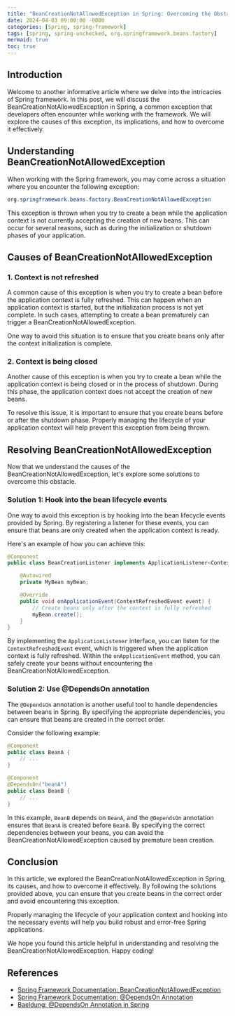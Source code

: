 ```yaml
---
title: "BeanCreationNotAllowedException in Spring: Overcoming the Obstacle"
date: 2024-04-03 09:00:00 -0000
categories: [Spring, spring-framework]
tags: [spring, spring-unchecked, org.springframework.beans.factory]
mermaid: true
toc: true
---
```



## Introduction

Welcome to another informative article where we delve into the intricacies of Spring framework. In this post, we will discuss the BeanCreationNotAllowedException in Spring, a common exception that developers often encounter while working with the framework. We will explore the causes of this exception, its implications, and how to overcome it effectively.

## Understanding BeanCreationNotAllowedException

When working with the Spring framework, you may come across a situation where you encounter the following exception:

```java
org.springframework.beans.factory.BeanCreationNotAllowedException
```

This exception is thrown when you try to create a bean while the application context is not currently accepting the creation of new beans. This can occur for several reasons, such as during the initialization or shutdown phases of your application.

## Causes of BeanCreationNotAllowedException

### 1. Context is not refreshed

A common cause of this exception is when you try to create a bean before the application context is fully refreshed. This can happen when an application context is started, but the initialization process is not yet complete. In such cases, attempting to create a bean prematurely can trigger a BeanCreationNotAllowedException.

One way to avoid this situation is to ensure that you create beans only after the context initialization is complete.

### 2. Context is being closed

Another cause of this exception is when you try to create a bean while the application context is being closed or in the process of shutdown. During this phase, the application context does not accept the creation of new beans.

To resolve this issue, it is important to ensure that you create beans before or after the shutdown phase. Properly managing the lifecycle of your application context will help prevent this exception from being thrown.

## Resolving BeanCreationNotAllowedException

Now that we understand the causes of the BeanCreationNotAllowedException, let's explore some solutions to overcome this obstacle.

### Solution 1: Hook into the bean lifecycle events

One way to avoid this exception is by hooking into the bean lifecycle events provided by Spring. By registering a listener for these events, you can ensure that beans are only created when the application context is ready.

Here's an example of how you can achieve this:

```java
@Component
public class BeanCreationListener implements ApplicationListener<ContextRefreshedEvent> {

    @Autowired
    private MyBean myBean;

    @Override
    public void onApplicationEvent(ContextRefreshedEvent event) {
        // Create beans only after the context is fully refreshed
        myBean.create();
    }
}
```

By implementing the `ApplicationListener` interface, you can listen for the `ContextRefreshedEvent` event, which is triggered when the application context is fully refreshed. Within the `onApplicationEvent` method, you can safely create your beans without encountering the BeanCreationNotAllowedException.

### Solution 2: Use @DependsOn annotation

The `@DependsOn` annotation is another useful tool to handle dependencies between beans in Spring. By specifying the appropriate dependencies, you can ensure that beans are created in the correct order.

Consider the following example:

```java
@Component
public class BeanA {
    // ...
}

@Component
@DependsOn("beanA")
public class BeanB {
    // ...
}
```

In this example, `BeanB` depends on `BeanA`, and the `@DependsOn` annotation ensures that `BeanA` is created before `BeanB`. By specifying the correct dependencies between your beans, you can avoid the BeanCreationNotAllowedException caused by premature bean creation.

## Conclusion

In this article, we explored the BeanCreationNotAllowedException in Spring, its causes, and how to overcome it effectively. By following the solutions provided above, you can ensure that you create beans in the correct order and avoid encountering this exception.

Properly managing the lifecycle of your application context and hooking into the necessary events will help you build robust and error-free Spring applications.

We hope you found this article helpful in understanding and resolving the BeanCreationNotAllowedException. Happy coding!

## References
- [Spring Framework Documentation: BeanCreationNotAllowedException](https://docs.spring.io/spring-framework/docs/current/javadoc-api/org/springframework/beans/factory/BeanCreationNotAllowedException.html)
- [Spring Framework Documentation: @DependsOn Annotation](https://docs.spring.io/spring-framework/docs/current/javadoc-api/org/springframework/context/annotation/DependsOn.html)
- [Baeldung: @DependsOn Annotation in Spring](https://www.baeldung.com/spring-depends-on)